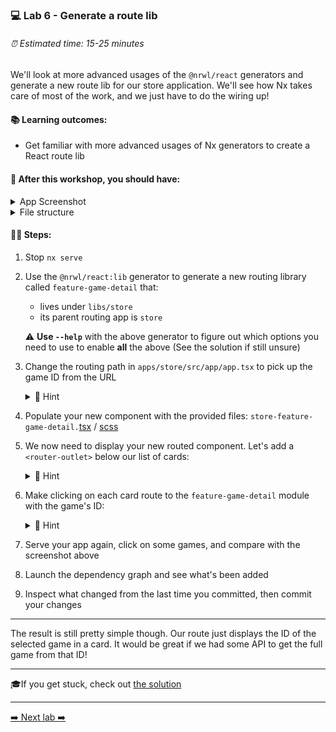 ### 💻 Lab 6 - Generate a route lib

###### ⏰ Estimated time: 15-25 minutes

We'll look at more advanced usages of the `@nrwl/react` generators and generate a new route lib for our store application. We'll see how Nx takes care of most of the work, and we just have to do the wiring up!

#### 📚 Learning outcomes:

- Get familiar with more advanced usages of Nx generators to create a React route lib

#### 📲 After this workshop, you should have:

<details>
  <summary>App Screenshot</summary>
  <img src="../assets/lab6_screenshot.png" width="500" alt="screenshot of lab6 result">
</details>

<details>
  <summary>File structure</summary>
  <img src="../assets/lab6_directory-structure.png" height="700" alt="lab6 file structure">
</details>

#### 🏋️‍♀️ Steps:

1. Stop `nx serve`
2. Use the `@nrwl/react:lib` generator to generate a new routing library called `feature-game-detail` that:

   - lives under `libs/store`
   - its parent routing app is `store`

   ⚠️ **Use `--help`** with the above generator to figure out which options you need to use to enable **all** the above (See the solution if still unsure)

3. Change the routing path in `apps/store/src/app/app.tsx` to pick up the game ID from the URL

    <details>
    <summary>🐳 Hint</summary>

   ```ts
   import { Route, useHistory } from 'react-router-dom';
   import { StoreFeatureGameDetail } from '@bg-hoard/store/feature-game-detail';

   export const App = () => {
   const history = useHistory();
   ```

   ```tsx
   <Card
     key={x.id}
     className={styles['game-card']}
     onClick={() => history.push(`/game/${x.id}`)}
   >
   ```

   ```tsx
   <Route path="/game/:id" component={StoreFeatureGameDetail} />
   ```

    </details>

4. Populate your new component with the provided files: `store-feature-game-detail.`[tsx](../../examples/lab6/libs/store/feature-game-detail/src/lib/feature-game-detail/store-feature-game-detail.tsx) / [scss](../../examples/lab6/libs/store/feature-game-detail/src/lib/feature-game-detail/store-feature-game-detail.component.scss)

5. We now need to display your new routed component. Let's add a `<router-outlet>` below our list of cards:

   <details>
   <summary>🐳 Hint</summary>

   `apps/store/src/app/app.component.html`:

   ```html
   <div class="container">
     <div class="games-layout">
       <mat-card class="game-card" *ngFor="let game of games"> ... </mat-card>
     </div>
     <router-outlet></router-outlet> <--- ADD IT HERE
   </div>
   ```

    </details>

6. Make clicking on each card route to the `feature-game-detail` module with the game's ID:

   <details>
   <summary>🐳 Hint</summary>

   ```html
   <div class="container">
     <div class="games-layout">
       <mat-card
         class="game-card"
         *ngFor="let game of games"
         [routerLink]="['/game', game.id]"
       >
         <--- HERE ...
       </mat-card>
     </div>
     <router-outlet></router-outlet>
   </div>
   ```

    </details>

7. Serve your app again, click on some games, and compare with the screenshot above
8. Launch the dependency graph and see what's been added
9. Inspect what changed from the last time you committed, then commit your changes

---

The result is still pretty simple though. Our route just displays the ID of the selected game in a card. It would be great if we had some API to get the full game from that ID!

---

🎓If you get stuck, check out [the solution](SOLUTION.md)

---

[➡️ Next lab ➡️](../lab7/LAB.md)
